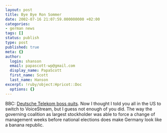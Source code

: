 ```yaml
---
layout: post
title: Bye Bye Ron Sommer
date: 2002-07-16 21:07:59.000000000 +02:00
categories:
- german news
tags: []
status: publish
type: post
published: true
meta: {}
author:
  login: shanson
  email: papascott-wp@gmail.com
  display_name: PapaScott
  first_name: Scott
  last_name: Hanson
excerpt: !ruby/object:Hpricot::Doc
  options: {}
---
```

<p>BBC: <a href="http://news.bbc.co.uk/hi/english/business/newsid_2132000/2132179.stm">Deutsche Telekom boss quits</a>. Now I thought I told you all in the US to switch to VoiceStream, but I guess not enough of you did. The way the governing coalition as largest stockholder was able to force a change of management weeks before national elections does make Germany look like a banana republic.</p>
